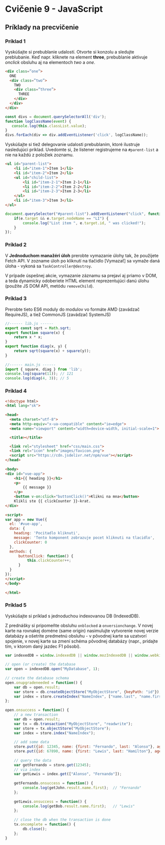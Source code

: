 
# Cvičenie 9 - JavaScript

## Príklady na precvičenie

### Príklad 1

Vyskúšajte si prebublanie udalostí. Otvorte si konzolu a sledujte preblubanie. Keď napr. kliknete na element **three**, prebublanie aktivuje *onclick* obsluhu aj na elementoch *two* a *one*. 
```html
<div class=”one”>
  ONE
  <div class=”two”>
    TWO
    <div class=”three”>
      THREE
    </div>
  </div>
</div>
```
```js
const divs = document.querySelectorAll('div');  
function logClassName(event) {
   console.log(this.classList.value);
}
divs.forEach(div => div.addEventListener('click', logClassName));
````

Vyskúšajte si tiež delegovanie udalosti prebublaním, ktoré ilustruje nasledujúci príklad. Uvedomte si, že listener registrujeme na ``#parent-list`` a nie na každú z položiek zoznamu.

```html 
<ul id="parent-list">
	<li id="item-1">Item 1</li>
	<li id="item-2">Item 2</li>
	<ul id="child-list">
	    <li id="item-2-1">Item 2-1</li>
	    <li id="item-2-2">Item 2-2</li>
	    <li id="item-2-3">Item 2-3</li>
	</ul>
	<li id="item-3">Item 3</li>
</ul>
```

```js
document.querySelector("#parent-list").addEventListener("click", function(e) {
    if(e.target && e.target.nodeName == "LI") {
        console.log("List item ", e.target.id, " was clicked!");
    }  
});
```

### Príklad 2

V **Jednoduchom manažéri úloh** prerobte vymazanie úlohy tak, že použijete Fetch API. V zozname úloh po kliknutí na tlačidlo [Vymazať] sa vymaže daná úloha - vykoná sa `TaskController@destroy`. 

V prípade úspešnej akcie, vymazanie záznamu sa prejaví aj priamo v DOM, a teda dynamicky odoberiete HTML element reprezentujúci danú úlohu (použite JS DOM API, metódu `removeChild`). 

### Príklad 3
Prerobte tieto ES6 moduly do modulov vo formáte AMD (zavádzač RequireJS), a tiež CommonJS (zavádzač SystemJS)

```js
//------ lib.js ------
export const sqrt = Math.sqrt;
export function square(x) {
    return x * x;
}
export function diag(x, y) {
    return sqrt(square(x) + square(y));
}
  
//------ main.js ------
import { square, diag } from 'lib';
console.log(square(11)); // 121
console.log(diag(4, 3)); // 5
```


### Príklad 4

```html
<!doctype html>
<html lang="sk">
 
<head>
  <meta charset="utf-8">
  <meta http-equiv="x-ua-compatible" content="ie=edge">
  <meta name="viewport" content="width=device-width, initial-scale=1">

  <title></title>

  <link rel="stylesheet" href="css/main.css">
  <link rel="icon" href="images/favicon.png">
  <script src="https://cdn.jsdelivr.net/npm/vue"></script>
</head>
 
<body>
<div id="vue-app">
    <h1>{{ heading }}</h1>
	<p>
		{{ message }}
	</p>
	<button v-on:click="buttonClick()">Klikni na mna</button>
	Klikli ste {{ clickCounter }}-krat.
</div>
 
<script>
var app = new Vue({
  el: '#vue-app',
  data: {
    heading: 'Pocitadlo kliknuti',
    message: 'Tento komponent zobrazuje pocet kliknuti na tlacidlo',
    clickCounter: 0
  },
  methods: {
      buttonClick: function() {
          this.clickCounter++;
      }
  }
});
</script>
</body>
 
</html>
```


### Príklad 5
Vyskúšajte si príklad s jednoduchou indexovanou DB (IndexedDB). 

Z prednášky si pripomeňte obsluhu `onblocked` a `onversionchange`. V novej karte na rovnakej doméne  (same origin) nasimulujte vytvorenie novej verzie databázy a ošetrite predmetnú obsluhu - v pôvodnej karte sa uzatvorí spojenie, v novej karte sa zmení schéma pôvodnej databázy (napr., pridajte tím, v ktorom daný jazdec F1 pôsobí).

```js
var indexedDB = window.indexedDB || window.mozIndexedDB || window.webkitIndexedDB || window.msIndexedDB || window.shimIndexedDB;
  
// open (or create) the database
var open = indexedDB.open("MyDatabase", 1);
  
// create the database schema
open.onupgradeneeded = function() {
    var db = open.result;
    var store = db.createObjectStore("MyObjectStore", {keyPath: "id"});
    var index = store.createIndex("NameIndex", ["name.last", "name.first"]);
};
 
open.onsuccess = function() {
    // a new transaction
    var db = open.result;
    var tx = db.transaction("MyObjectStore", "readwrite");
    var store = tx.objectStore("MyObjectStore");
    var index = store.index("NameIndex");
  
    // add some data
    store.put({id: 12345, name: {first: "Fernando", last: "Alonso"}, age: 36});
    store.put({id: 67890, name: {first: "Lewis", last: "Hamilton"}, age: 33});
         
    // query the data
    var getFernando = store.get(12345);
    // via index
    var getLewis = index.get(["Alonso", "Fernando"]);
  
    getFernando.onsuccess = function() {
        console.log(getJohn.result.name.first);  // "Fernando"
    };
  
    getLewis.onsuccess = function() {
        console.log(getBob.result.name.first);   // "Lewis"
    };
  
    // close the db when the transaction is done
    tx.oncomplete = function() {
        db.close();
    };
}
```